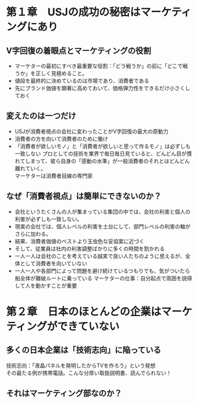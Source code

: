 # 第１章　USJの成功の秘密はマーケティングにあり
## V字回復の着眼点とマーケティングの役割
- マーケターの最初にすべき最重要な役割：「どう戦うか」の前に「どこで戦うか」を正しく見極めること。
- 値段を最終的に決めているのは市場であり、消費者である
- 先にブランド価値を顕著に高めておいて、価格弾力性をできるだけ小さくしておく
## 変えたのは一つだけ
- USJが消費者視点の会社に変わったことがV字回復の最大の原動力
- 消費者の方を向いて消費者のために働け
- 「消費者が欲しいモノ」と「消費者が欲しいと思って作るモノ」は必ずしも一致しない
プロとしての技術を業界で毎日毎日見ていると、どんどん目が慣れてしまって、彼ら自身の「感動の水準」が一般消費者のそれとはどんどん離れていく。  
マーケターは消費者目線の専門家  
## なぜ「消費者視点」は簡単にできないのか？
- 会社というたくさんの人が集まっている集団の中では、会社の利害と個人の利害が必ずしも一致しない。
- 現実の会社では、個人レベルの利害を土台にして、部門レベルの利害の軸がさらに加わる。  
- 結果、消費者価値のベストより玉虫色な妥協案に近づく
- そして、従業員は社内の利害調整ばかりに多くの時間を割かれる
- 一人一人は会社のことを考えている誠実で良い人たちのように思えるが、全体として消費者を向いていない
- 一人一人や各部門によって問題を避け続けているつもりでも、気がついたら船全体が難破ルートに乗っている
マーケターの仕事：自分起点で周囲を説得して人を動かすことが重要
# 第２章　日本のほとんどの企業はマーケティングができていない
## 多くの日本企業は「技術志向」に陥っている
技術志向：「液晶パネルを発明したからTVを作ろう」という発想  
その最たる例が携帯電話。こんな分厚い取扱説明書、読んでられない！
## それはマーケティング部なのか？
